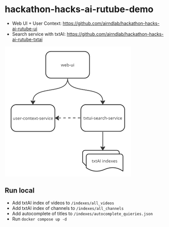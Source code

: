 # hackathon-hacks-ai-rutube-demo

- Web UI + User Context: https://github.com/airndlab/hackathon-hacks-ai-rutube-ui
- Search service with txtAI: https://github.com/airndlab/hackathon-hacks-ai-rutube-txtai

<img src="arch.png" alt="architecture" width="400" height="auto">

## Run local

- Add txtAI index of videos to `/indexes/all_videos`
- Add txtAI index of channels to `/indexes/all_channels`
- Add autocomplete of titles to `/indexes/autocomplete_quieries.json`
- Run `docker compose up -d`
